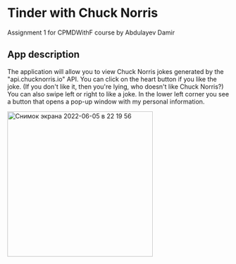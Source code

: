 # Tinder with Chuck Norris

Assignment 1 for CPMDWithF course by Abdulayev Damir

## App description

The application will allow you to view Chuck Norris jokes generated by the "api.chucknorris.io" API. You can click on the heart button if you like the joke. (If you don't like it, then you're lying, who doesn't like Chuck Norris?) You can also swipe left or right to like a joke. In the lower left corner you see a button that opens a pop-up window with my personal information.

<img width="330" alt="Снимок экрана 2022-06-05 в 22 19 56" src="https://user-images.githubusercontent.com/70011787/172067030-6135fb72-5945-4b54-b3a9-98e10bb6debe.png">
